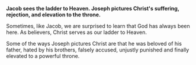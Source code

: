 __Jacob sees the ladder to Heaven. Joseph pictures Christ's suffering, rejection, and elevation to the throne.__

Sometimes, like Jacob, we are surprised to learn that God has always been here. As believers, Christ serves as our ladder to Heaven.

Some of the ways Joseph pictures Christ are that he was beloved of his father, hated by his brothers, falsely accused, unjustly punished and finally elevated to a powerful throne.